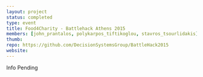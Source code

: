```yaml
---
layout: project
status: completed
type: event
title: Food4Charity - Battlehack Athens 2015
members: [john_prantalos, polykarpos_tiftikoglou, stavros_tsourlidakis]
thumb:
repo: https://github.com/DecisionSystemsGroup/BattleHack2015
website:
---
```

Info Pending
